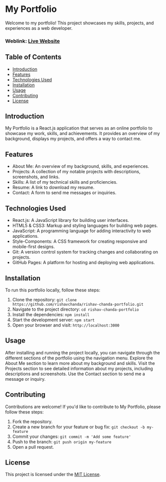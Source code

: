 # My Portfolio
Welcome to my portfolio! This project showcases my skills, projects, and experiences as a web developer.

### Weblink: [Live Website](https://rishavchanda.netlify.app)

## Table of Contents
- [Introduction](#introduction)
- [Features](#features)
- [Technologies Used](#technologies-used)
- [Installation](#installation)
- [Usage](#usage)
- [Contributing](#contributing)
- [License](#license)

## Introduction
My Portfolio is a React.js application that serves as an online portfolio to showcase my work, skills, and achievements. It provides an overview of my background, displays my projects, and offers a way to contact me.

## Features
- About Me: An overview of my background, skills, and experiences.
- Projects: A collection of my notable projects with descriptions, screenshots, and links.
- Skills: A list of my technical skills and proficiencies.
- Resume: A link to download my resume.
- Contact: A form to send me messages or inquiries.

## Technologies Used
- React.js: A JavaScript library for building user interfaces.
- HTML5 & CSS3: Markup and styling languages for building web pages.
- JavaScript: A programming language for adding interactivity to web applications.
- Style-Components: A CSS framework for creating responsive and mobile-first designs.
- Git: A version control system for tracking changes and collaborating on projects.
- GitHub Pages: A platform for hosting and deploying web applications.

## Installation
To run this portfolio locally, follow these steps:

1. Clone the repository: `git clone https://github.com/rishavchanda/rishav-chanda-portfolio.git`
2. Navigate to the project directory: `cd rishav-chanda-portfolio`
3. Install the dependencies: `npm install`
4. Start the development server: `npm start`
5. Open your browser and visit: `http://localhost:3000`

## Usage
After installing and running the project locally, you can navigate through the different sections of the portfolio using the navigation menu. Explore the About Me section to learn more about my background and skills. Visit the Projects section to see detailed information about my projects, including descriptions and screenshots. Use the Contact section to send me a message or inquiry.

## Contributing
Contributions are welcome! If you'd like to contribute to My Portfolio, please follow these steps:

1. Fork the repository.
2. Create a new branch for your feature or bug fix: `git checkout -b my-feature`
3. Commit your changes: `git commit -m 'Add some feature'`
4. Push to the branch: `git push origin my-feature`
5. Open a pull request.

## License
This project is licensed under the [MIT License](LICENSE).
